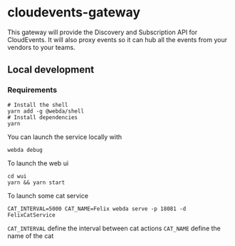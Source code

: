# cloudevents-gateway

This gateway will provide the Discovery and Subscription API for CloudEvents.
It will also proxy events so it can hub all the events from your vendors to your teams.

## Local development

### Requirements

```
# Install the shell
yarn add -g @webda/shell
# Install dependencies
yarn
```

You can launch the service locally with

```
webda debug
```

To launch the web ui

```
cd wui
yarn && yarn start
```

To launch some cat service

```
CAT_INTERVAL=5000 CAT_NAME=Felix webda serve -p 18081 -d FelixCatService
```

`CAT_INTERVAL` define the interval between cat actions
`CAT_NAME` define the name of the cat
